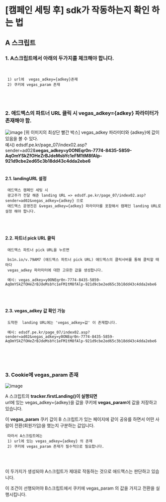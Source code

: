 # [캠페인 세팅 후] sdk가 작동하는지 확인 하는 법


## A 스크립트

### 1. A스크립트에서 아래의 두가지를 체크해야 합니다.
<br>

     1) url에  vegas_adkey={adkey}존재 
     2) 쿠키에 vegas_param 존재 
<br><br>


### 2. 애드맥스의 파트너 URL 클릭 시 vegas_adkey={adkey} 파라미터가 존재해야 함.



![image](https://user-images.githubusercontent.com/87693595/126424590-e02e7506-2d7f-4f8b-b83a-4c392490d3bd.png)
[위 이미지의 최상단 빨간 박스] vegas_adkey 파라미터와 {adkey}에 값이 있음을 볼 수 있다.<br>
예시) edsdf.pe.kr/page_07/index02.asp?sender=ad02&**vegas_adkey=y0ONEqr0n-7774-8435-5859-AqOmYSkZfOHeZrBJdeMsbYc1eFM1tM8fAlp-921d9cbe2ed65c3b18dd43c4dda2ebe6**
<br><br>



#### 2.1. landingURL 설정
     애드맥스 캠페인 세팅 시
     광고주가 전달 해준 landing URL => edsdf.pe.kr/page_07/index02.asp?sender=ad02&vegas_adkey={adkey} 으로
     애드맥스 운영진은 &vegas_adkey={adkey} 파라미터를 포함해서 캠페인 landing URL로 설정 해야 합니다.
<br><br>
 
 #### 2.2. 파트너 pick URL 클릭

     애드맥스 파트너 pick URL을 누르면

     bs1n.io/v.79AM7 (애드맥스 파트너 pick URL) 애드맥스의 클릭서버를 통해 클릭할 때마다
     vegas_adkey 파라미터에 대한 고유한 값을 생성합니다.

     예시: vegas_adkey=y0ONEqr0n-7774-8435-5859-AqOmYSkZfOHeZrBJdeMsbYc1eFM1tM8fAlp-921d9cbe2ed65c3b18dd43c4dda2ebe6
<br><br>

#### 2.3. vegas_adkey 값 확인 가능

     도착한  landing URL에는 'vegas_adkey=값' 이 존재합니다.

     예시: edsdf.pe.kr/page_07/index02.asp?sender=ad02&vegas_adkey=y0ONEqr0n-7774-8435-5859-AqOmYSkZfOHeZrBJdeMsbYc1eFM1tM8fAlp-921d9cbe2ed65c3b18dd43c4dda2ebe6

<br><br><br>
 
 
 
 
 
### 3. Cookie에 vegas_param 존재
![image](https://user-images.githubusercontent.com/87693595/126424676-27ca0af0-f54f-41ac-9d72-5b2893754d91.png)

A 스크립트의 **tracker.firstLanding()이 실행되면** <br>
url에 있는 vegas_adkey={adkey}을 값을 쿠키에 **vegas_param**에 값을 저장하고 있습니다.

이 **vegas_param** 쿠키 값이 B 스크립트가 있는 페이지에 같이 공유를 하면서 어떤 사람이 전환(회원가입)을 했는지 구분하는 값입니다. 

     따라서 A스크립트에는
     1) url에 있는 vegas_adkey={adkey} 의 존재
     2) 쿠키에 vegas_param 존재가 필수적으로 필요합니다.
<br><br>
 

이 두가지가 생성되야 A스크립트가 제대로 작동하는 것으로 애드맥스는 판단하고 있습니다.

이 조건이 선행되어야 B스크립트에서 쿠키에 vegas_param 의 값을 가지고 전환을 실행시킵니다.
<br><br><br><br>
